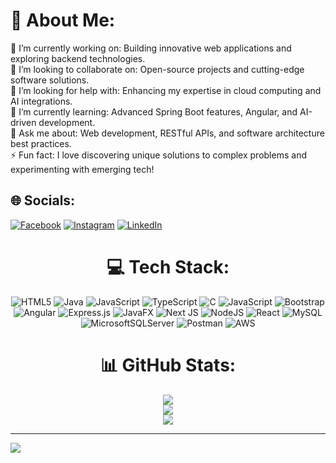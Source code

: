 # 💫 About Me:
🔭 I’m currently working on: Building innovative web applications and exploring backend technologies.<br>👯 I’m looking to collaborate on: Open-source projects and cutting-edge software solutions.<br>🤝 I’m looking for help with: Enhancing my expertise in cloud computing and AI integrations.<br>🌱 I’m currently learning: Advanced Spring Boot features, Angular, and AI-driven development.<br>💬 Ask me about: Web development, RESTful APIs, and software architecture best practices.<br>⚡ Fun fact: I love discovering unique solutions to complex problems and experimenting with emerging tech!


## 🌐 Socials:
[![Facebook](https://img.shields.io/badge/Facebook-%231877F2.svg?logo=Facebook&logoColor=white)](https://facebook.com/yesith.hansana.5) [![Instagram](https://img.shields.io/badge/Instagram-%23E4405F.svg?logo=Instagram&logoColor=white)](https://instagram.com/yesithhansana) [![LinkedIn](https://img.shields.io/badge/LinkedIn-%230077B5.svg?logo=linkedin&logoColor=white)](https://linkedin.com/in/https://www.linkedin.com/in/yesith-sri-hansana) 

<div align="center">
  
# 💻 Tech Stack:
![HTML5](https://img.shields.io/badge/html5-%23E34F26.svg?style=for-the-badge&logo=html5&logoColor=white) ![Java](https://img.shields.io/badge/java-%23ED8B00.svg?style=for-the-badge&logo=openjdk&logoColor=white) ![JavaScript](https://img.shields.io/badge/javascript-%23323330.svg?style=for-the-badge&logo=javascript&logoColor=%23F7DF1E) ![TypeScript](https://img.shields.io/badge/typescript-%23007ACC.svg?style=for-the-badge&logo=typescript&logoColor=white) ![C](https://img.shields.io/badge/c-%2300599C.svg?style=for-the-badge&logo=c&logoColor=white) ![JavaScript](https://img.shields.io/badge/javascript-%23323330.svg?style=for-the-badge&logo=javascript&logoColor=%23F7DF1E) ![Bootstrap](https://img.shields.io/badge/bootstrap-%238511FA.svg?style=for-the-badge&logo=bootstrap&logoColor=white) ![Angular](https://img.shields.io/badge/angular-%23DD0031.svg?style=for-the-badge&logo=angular&logoColor=white) ![Express.js](https://img.shields.io/badge/express.js-%23404d59.svg?style=for-the-badge&logo=express&logoColor=%2361DAFB) ![JavaFX](https://img.shields.io/badge/javafx-%23FF0000.svg?style=for-the-badge&logo=javafx&logoColor=white) ![Next JS](https://img.shields.io/badge/Next-black?style=for-the-badge&logo=next.js&logoColor=white) ![NodeJS](https://img.shields.io/badge/node.js-6DA55F?style=for-the-badge&logo=node.js&logoColor=white) ![React](https://img.shields.io/badge/react-%2320232a.svg?style=for-the-badge&logo=react&logoColor=%2361DAFB) ![MySQL](https://img.shields.io/badge/mysql-4479A1.svg?style=for-the-badge&logo=mysql&logoColor=white) ![MicrosoftSQLServer](https://img.shields.io/badge/Microsoft%20SQL%20Server-CC2927?style=for-the-badge&logo=microsoft%20sql%20server&logoColor=white) ![Postman](https://img.shields.io/badge/Postman-FF6C37?style=for-the-badge&logo=postman&logoColor=white) ![AWS](https://img.shields.io/badge/AWS-%23FF9900.svg?style=for-the-badge&logo=amazon-aws&logoColor=white)
# 📊 GitHub Stats:
![](https://github-readme-stats.vercel.app/api?username=yesith-sri&theme=synthwave&hide_border=false&include_all_commits=true&count_private=true)<br/>
![](https://github-readme-streak-stats.herokuapp.com/?user=yesith-sri&theme=synthwave&hide_border=false)<br/>
![](https://github-readme-stats.vercel.app/api/top-langs/?username=yesith-sri&theme=synthwave&hide_border=false&include_all_commits=true&count_private=true&layout=compact)

</div>

---
[![](https://visitcount.itsvg.in/api?id=yesith-sri&icon=0&color=0)](https://visitcount.itsvg.in)

<!-- Proudly created with GPRM ( https://gprm.itsvg.in ) -->
